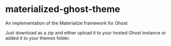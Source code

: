 # materialized-ghost-theme
An implementation of the Materialize framework for Ghost

Just download as a zip and either upload it to your hosted Ghost instance or added it to your themes folder.
